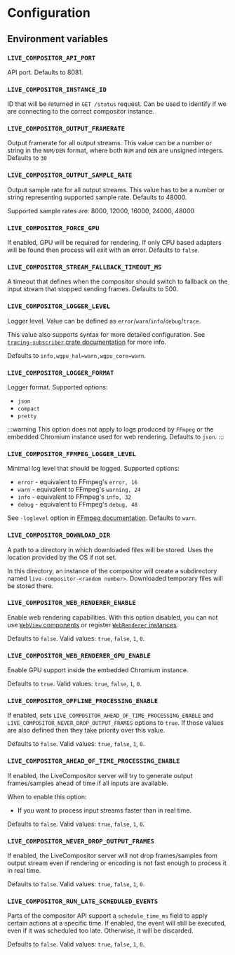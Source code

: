 # Configuration

## Environment variables

### `LIVE_COMPOSITOR_API_PORT`

API port. Defaults to 8081.

### `LIVE_COMPOSITOR_INSTANCE_ID`

ID that will be returned in `GET /status` request. Can be used to identify if we are connecting to the correct compositor instance.

### `LIVE_COMPOSITOR_OUTPUT_FRAMERATE`

Output framerate for all output streams. This value can be a number or string in the `NUM/DEN` format, where both `NUM` and `DEN` are unsigned integers. Defaults to `30`

### `LIVE_COMPOSITOR_OUTPUT_SAMPLE_RATE`

Output sample rate for all output streams. This value has to be a number or string representing supported sample rate. Defaults to 48000.

Supported sample rates are: 8000, 12000, 16000, 24000, 48000

### `LIVE_COMPOSITOR_FORCE_GPU`

If enabled, GPU will be required for rendering. If only CPU based adapters will be found then process will exit with an error. Defaults to `false`.

### `LIVE_COMPOSITOR_STREAM_FALLBACK_TIMEOUT_MS`

A timeout that defines when the compositor should switch to fallback on the input stream that stopped sending frames. Defaults to 500.

### `LIVE_COMPOSITOR_LOGGER_LEVEL`

Logger level. Value can be defined as `error`/`warn`/`info`/`debug`/`trace`.

This value also supports syntax for more detailed configuration. See [`tracing-subscriber` crate documentation](https://docs.rs/tracing-subscriber/latest/tracing_subscriber/filter/struct.EnvFilter.html#example-syntax) for more info.

Defaults to `info,wgpu_hal=warn,wgpu_core=warn`.

### `LIVE_COMPOSITOR_LOGGER_FORMAT`

Logger format. Supported options:

- `json`
- `compact`
- `pretty`

:::warning
This option does not apply to logs produced by `FFmpeg` or the embedded Chromium instance used for web rendering. Defaults to `json`.
:::

### `LIVE_COMPOSITOR_FFMPEG_LOGGER_LEVEL`

Minimal log level that should be logged. Supported options:

- `error` - equivalent to FFmpeg's `error, 16`
- `warn` - equivalent to FFmpeg's `warning, 24`
- `info` - equivalent to FFmpeg's `info, 32`
- `debug` - equivalent to FFmpeg's `debug, 48`

See `-loglevel` option in [FFmpeg documentation](https://ffmpeg.org/ffmpeg.html). Defaults to `warn`.

### `LIVE_COMPOSITOR_DOWNLOAD_DIR`

A path to a directory in which downloaded files will be stored. Uses the location provided by the OS if not set.

In this directory, an instance of the compositor will create a subdirectory named `live-compositor-<random number>`. Downloaded temporary files will be stored there.

### `LIVE_COMPOSITOR_WEB_RENDERER_ENABLE`

Enable web rendering capabilities. With this option disabled, you can not use [`WebView` components](../api/components/WebView) or register [`WebRenderer` instances](../api/renderers/web).

Defaults to `false`. Valid values: `true`, `false`, `1`, `0`.

### `LIVE_COMPOSITOR_WEB_RENDERER_GPU_ENABLE`

Enable GPU support inside the embedded Chromium instance.

Defaults to `true`. Valid values: `true`, `false`, `1`, `0`.

### `LIVE_COMPOSITOR_OFFLINE_PROCESSING_ENABLE`

If enabled, sets `LIVE_COMPOSITOR_AHEAD_OF_TIME_PROCESSING_ENABLE` and `LIVE_COMPOSITOR_NEVER_DROP_OUTPUT_FRAMES` options to `true`. If those values are also defined then they take priority over this value.

Defaults to `false`. Valid values: `true`, `false`, `1`, `0`.

### `LIVE_COMPOSITOR_AHEAD_OF_TIME_PROCESSING_ENABLE`

If enabled, the LiveCompositor server will try to generate output frames/samples ahead of time if all inputs are available.

When to enable this option:

- If you want to process input streams faster than in real time.

Defaults to `false`. Valid values: `true`, `false`, `1`, `0`.

### `LIVE_COMPOSITOR_NEVER_DROP_OUTPUT_FRAMES`

If enabled, the LiveCompositor server will not drop frames/samples from output stream even if rendering or encoding is not fast enough to process it in real time.

Defaults to `false`. Valid values: `true`, `false`, `1`, `0`.

### `LIVE_COMPOSITOR_RUN_LATE_SCHEDULED_EVENTS`

Parts of the compositor API support a `schedule_time_ms` field to apply certain actions at a specific time. If enabled, the event will still be executed, even if it was scheduled too late. Otherwise, it will be discarded.

Defaults to `false`. Valid values: `true`, `false`, `1`, `0`.

